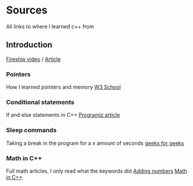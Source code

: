 # Sources
All links to where I learned c++ from

## Introduction
[Fireship video](https://www.youtube.com/watch?v=MNeX4EGtR5Y) /
[Article](https://www.geeksforgeeks.org/top-10-reasons-to-learn-c-plus-plus/)

### Pointers
How I learned pointers and memory
[W3 School](https://www.w3schools.com/cpp/cpp_pointers.asp)

### Conditional statements
If and else statements in C++
[Programiz article](https://www.programiz.com/cpp-programming/if-else)

### Sleep commands
Taking a break in the program for a x amount of seconds
[geeks for geeks](https://www.geeksforgeeks.org/sleep-function-in-cpp/)

### Math in C++
Full math articles, I only read what the keywords did
[Adding numbers](https://www.programiz.com/cpp-programming/examples/add-numbers)
[Math in C++](https://www.w3schools.com/cpp/cpp_math.asp)
